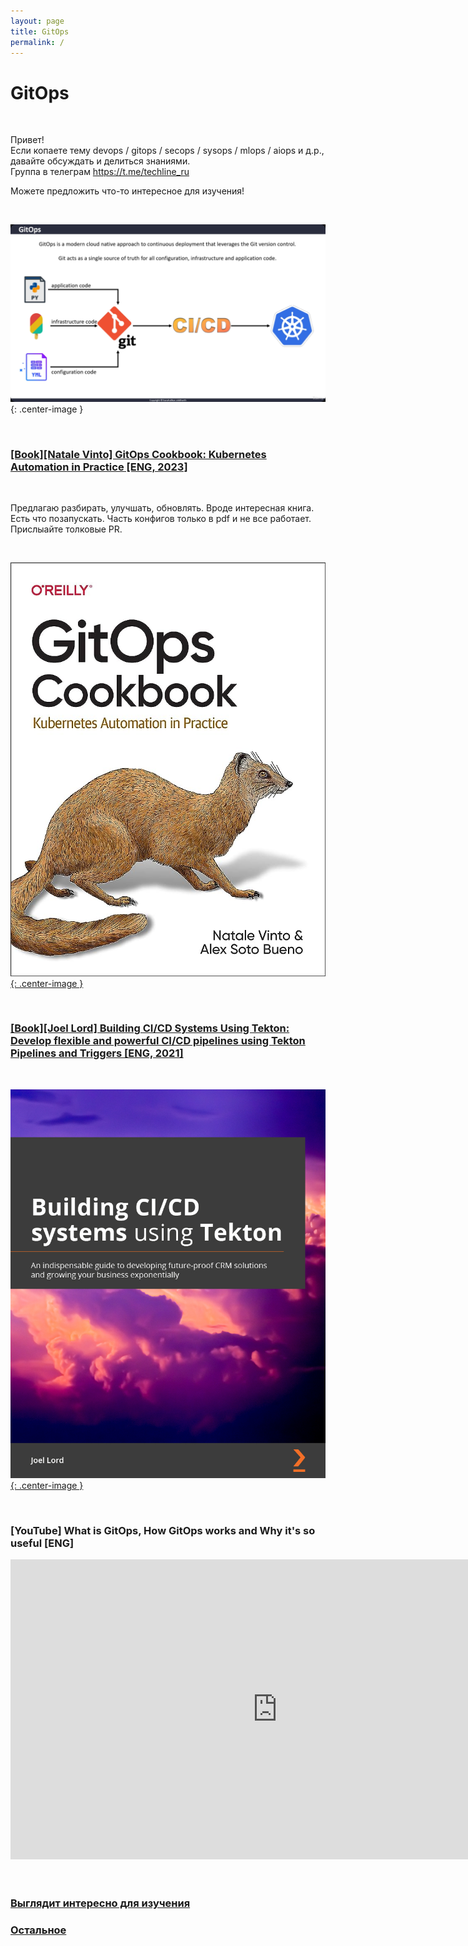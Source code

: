 ```yaml
---
layout: page
title: GitOps
permalink: /
---
```


# GitOps

<br/>

Привет!  
Если копаете тему devops / gitops / secops / sysops / mlops / aiops и д.р., давайте обсуждать и делиться знаниями.  
Группа в телеграм https://t.me/techline_ru

Можете предложить что-то интересное для изучения!

<br/>

![What is GitOps](/img/gitops.png 'What is GitOps'){: .center-image }

<br/>

### [[Book][Natale Vinto] GitOps Cookbook: Kubernetes Automation in Practice [ENG, 2023]](/books/gitops/gitops-cookbook/)

<br/>

Предлагаю разбирать, улучшать, обновлять. Вроде интересная книга. Есть что позапускать. Часть конфигов только в pdf и не все работает. Прислыайте толковые PR.

<br/>

[![GitOps Cookbook](/img/books/covers/gitops-cookbook-kubernetes-automation.jpg 'GitOps Cookbook'){: .center-image }](/books/gitops/gitops-cookbook/)

<br/>

### [[Book][Joel Lord] Building CI/CD Systems Using Tekton: Develop flexible and powerful CI/CD pipelines using Tekton Pipelines and Triggers [ENG, 2021]](/books/ci-cd/tekton/building-ci-cd-systems-using-tekton/)

<br/>

[![Building CI/CD Systems Using Tekton](/img/books/covers/building-ci-cd-systems-using-tekton.jpg 'Building CI/CD Systems Using Tekton'){: .center-image }](/books/ci-cd/tekton/building-ci-cd-systems-using-tekton/)

<br/>

### [YouTube] What is GitOps, How GitOps works and Why it's so useful [ENG]

<div align="center">
    <iframe width="853" height="480" src="https://www.youtube.com/embed/f5EpcWp0THw" title="YouTube video player" frameborder="0" allow="accelerometer; autoplay; clipboard-write; encrypted-media; gyroscope; picture-in-picture" allowfullscreen></iframe>
</div>

<br/>
<br/>

### [Выглядит интересно для изучения](/looks-interesting/)

### [Остальное](/other/)
